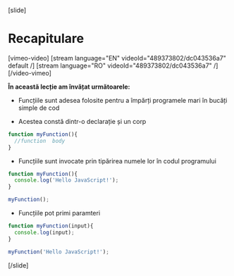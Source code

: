 [slide]
# Recapitulare

[vimeo-video]
[stream language="EN" videoId="489373802/dc043536a7" default /]
[stream language="RO" videoId="489373802/dc043536a7"  /]
[/video-vimeo]

**În această lecție am învățat următoarele:**

- Funcțiile sunt adesea folosite pentru a împărți programele mari în bucăți simple de cod

- Acestea constă dintr-o declarație și un corp
```js
function myFunction(){
  //function  body
}
```
- Funcțiile sunt invocate prin tipărirea numele lor în codul programului 
```js live
function myFunction(){
  console.log('Hello JavaScript!');
}

myFunction();
```
- Funcțiile pot primi paramteri
```js live
function myFunction(input){
  console.log(input);
}

myFunction('Hello JavaScript!');
```
[/slide]